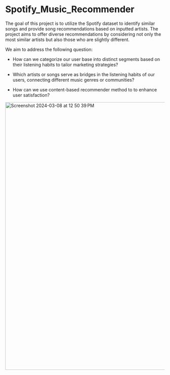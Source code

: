 # Spotify_Music_Recommender

The goal of this project is to utilize the Spotify dataset to identify similar songs and provide song recommendations based on inputted artists. The project aims to offer diverse recommendations by considering not only the most similar artists but also those who are slightly different.

We aim to address the following question: 
* How can we categorize our user base into distinct segments based on their  listening habits to tailor marketing strategies?

* Which artists or songs serve as bridges in the listening habits of our users, connecting different music genres or communities?

* How can we use content-based recommender method to to enhance user satisfaction?


<img width="844" alt="Screenshot 2024-03-08 at 12 50 39 PM" src="https://github.com/sameerab04/Spotify_Music_Recommender/assets/52090771/e3a239ca-1ae7-452f-8b1c-cd4b58fa6b7f">
